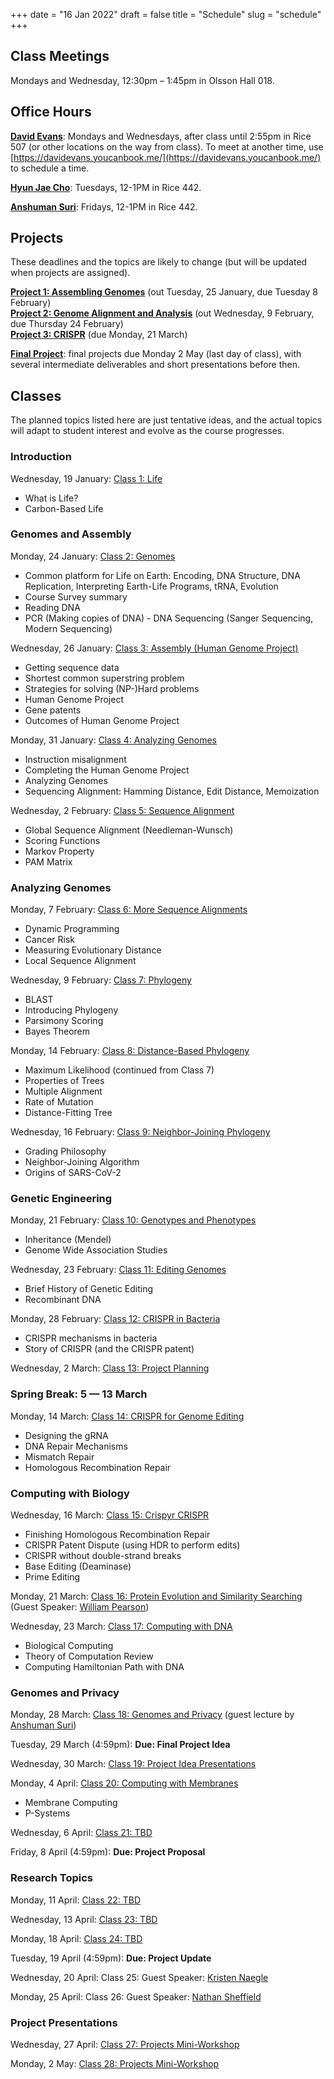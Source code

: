 +++
date = "16 Jan 2022"
draft = false
title = "Schedule"
slug = "schedule"
+++

## Class Meetings

Mondays and Wednesday, 12:30pm &ndash; 1:45pm in Olsson Hall 018.

## Office Hours

[**David Evans**](//www.cs.virginia.edu/evans): Mondays and Wednesdays, after class until 2:55pm in Rice 507 (or
other locations on the way from class). To meet at another time, use [https://davidevans.youcanbook.me/](https://davidevans.youcanbook.me/) to schedule a time.

[**Hyun Jae Cho**](https://hyunjaecho94.github.io/): Tuesdays, 12-1PM in Rice 442.

[**Anshuman Suri**](https://www.anshumansuri.me/): Fridays, 12-1PM in Rice 442.

## Projects

These deadlines and the topics are likely to change (but will be updated when projects are assigned).

**[Project 1: Assembling Genomes](/project1)** (out Tuesday, 25 January, due Tuesday 8 February)  
**[Project 2: Genome Alignment and Analysis](/project2)** (out Wednesday, 9 February, due Thursday 24 February)  
**[Project 3: CRISPR](/project3)** (due Monday, 21 March)  

**[Final Project](/finalproject)**: final projects due Monday 2 May (last day of class), 
with several intermediate deliverables and short presentations before then.

## Classes 

The planned topics listed here are just tentative ideas, and the
actual topics will adapt to student interest and evolve as the course
progresses.

### Introduction

Wednesday, 19 January: [Class 1: Life](/class1)
- What is Life?
- Carbon-Based Life

### Genomes and Assembly

Monday, 24 January: [Class 2: Genomes](/class2)
- Common platform for Life on Earth: Encoding, DNA Structure, DNA Replication, Interpreting Earth-Life Programs, tRNA, Evolution
- Course Survey summary
- Reading DNA
- PCR (Making copies of DNA)
       - DNA Sequencing (Sanger Sequencing, Modern Sequencing)

Wednesday, 26 January: [Class 3: Assembly (Human Genome Project)](/class3)  
- Getting sequence data
- Shortest common superstring problem
- Strategies for solving (NP-)Hard problems
- Human Genome Project
- Gene patents
- Outcomes of Human Genome Project

Monday, 31 January: [Class 4: Analyzing Genomes](/class4)
- Instruction misalignment
- Completing the Human Genome Project
- Analyzing Genomes
- Sequencing Alignment: Hamming Distance, Edit Distance, Memoization


Wednesday, 2 February: [Class 5: Sequence Alignment](/class5)  
- Global Sequence Alignment (Needleman-Wunsch)
- Scoring Functions
- Markov Property
- PAM Matrix

### Analyzing Genomes

Monday, 7 February: [Class 6: More Sequence Alignments](/class6)  
- Dynamic Programming
- Cancer Risk
- Measuring Evolutionary Distance
- Local Sequence Alignment

Wednesday, 9 February: [Class 7: Phylogeny](/class7)  
- BLAST
- Introducing Phylogeny
- Parsimony Scoring
- Bayes Theorem


Monday, 14 February: [Class 8: Distance-Based Phylogeny](/class8)
- Maximum Likelihood (continued from Class 7)
- Properties of Trees
- Multiple Alignment
- Rate of Mutation
- Distance-Fitting Tree

Wednesday, 16 February: [Class 9: Neighbor-Joining Phylogeny](/class9)  
- Grading Philosophy
- Neighbor-Joining Algorithm
- Origins of SARS-CoV-2

### Genetic Engineering

Monday, 21 February: [Class 10: Genotypes and Phenotypes](/class10)  
- Inheritance (Mendel)
- Genome Wide Association Studies

Wednesday, 23 February: [Class 11: Editing Genomes](/class11)  
- Brief History of Genetic Editing
- Recombinant DNA

Monday, 28 February: [Class 12: CRISPR in Bacteria](/class12)  
- CRISPR mechanisms in bacteria
- Story of CRISPR (and the CRISPR patent)

Wednesday, 2 March: [Class 13: Project Planning](/class13)  

### Spring Break: 5 &mdash; 13 March

Monday, 14 March: [Class 14: CRISPR for Genome Editing](/class14)
- Designing the gRNA
- DNA Repair Mechanisms
- Mismatch Repair
- Homologous Recombination Repair


### Computing with Biology

Wednesday, 16 March: [Class 15: Crispyr CRISPR](/class15)
- Finishing Homologous Recombination Repair
- CRISPR Patent Dispute (using HDR to perform edits)
- CRISPR without double-strand breaks
- Base Editing (Deaminase)
- Prime Editing

Monday, 21 March: [Class 16: Protein Evolution and Similarity Searching](/class16) (Guest Speaker: [William Pearson](https://fasta.bioch.virginia.edu/wrpearson/))  

Wednesday, 23 March: [Class 17: Computing with DNA](/class17)
- Biological Computing
- Theory of Computation Review
- Computing Hamiltonian Path with DNA

### Genomes and Privacy

Monday, 28 March: [Class 18: Genomes and Privacy](/class18) (guest lecture by [Anshuman Suri](https://www.anshumansuri.me/))  

Tuesday, 29 March (4:59pm): **Due: Final Project Idea**

Wednesday, 30 March: [Class 19: Project Idea Presentations](/class19)

Monday, 4 April: [Class 20: Computing with Membranes](/class20)
- Membrane Computing
- P-Systems

Wednesday, 6 April: [Class 21: TBD](/class21)

Friday, 8 April (4:59pm): **Due: Project Proposal**

### Research Topics

Monday, 11 April: [Class 22: TBD](/class22)  

Wednesday, 13 April: [Class 23: TBD](/class23)  

Monday, 18 April: [Class 24: TBD](/class24)  

Tuesday, 19 April (4:59pm): **Due: Project Update**  

Wednesday, 20 April: Class 25: Guest Speaker: [Kristen Naegle](https://engineering.virginia.edu/naegle-lab)  

Monday, 25 April: Class 26: Guest Speaker: [Nathan Sheffield](https://databio.org/)

### Project Presentations

Wednesday, 27 April: [Class 27: Projects Mini-Workshop](/class27)  

Monday, 2 May: [Class 28: Projects Mini-Workshop](/class28)
